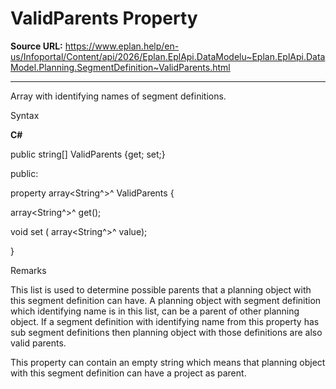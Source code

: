 # ValidParents Property

**Source URL:** https://www.eplan.help/en-us/Infoportal/Content/api/2026/Eplan.EplApi.DataModelu~Eplan.EplApi.DataModel.Planning.SegmentDefinition~ValidParents.html

---

Array with identifying names of segment definitions.

Syntax

**C#**



public string[] ValidParents {get; set;}

public:

property array<String^>^ ValidParents {

   array<String^>^ get();

   void set (    array<String^>^ value);

}


Remarks

This list is used to determine possible parents that a planning object with this segment definition can have. A planning object with segment definition which identifying name is in this list, can be a parent of other planning object. If a segment definition with identifying name from this property has sub segment definitions then planning object with those definitions are also valid parents.

This property can contain an empty string which means that planning object with this segment definition can have a project as parent.
